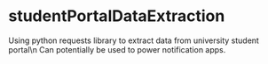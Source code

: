 # studentPortalDataExtraction
Using python requests library to extract data from university student portal\n
Can potentially be used to power notification apps.

